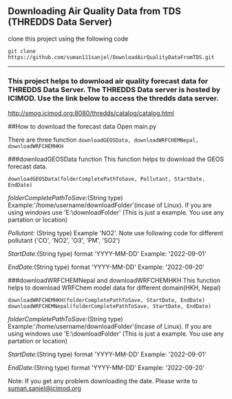 ## Downloading Air Quality Data from TDS (THREDDS Data Server)
clone this project using the following code

`git clone https://github.com/suman111sanjel/DownloadAirQualityDataFromTDS.git`

****

### This project helps to download air quality forecast data for THREDDS Data Server. The THREDDS Data server is hosted by ICIMOD. Use the link below to access the thredds data server.
http://smog.icimod.org:8080/thredds/catalog/catalog.html


##How to download the forecast data
Open main.py

There are three function `downloadGEOSData, downloadWRFCHEMNepal, downloadWRFCHEMHKH`

###downloadGEOSData function
This function helps to download the GEOS forecast data.

`
downloadGEOSData(folderCompletePathToSave, Pollutant, StartDate, EndDate)
`

_folderCompletePathToSave:_(String type) Example:'/home/username/downloadFolder'(incase of Linux). If you are using windows use 'E:\downloadFolder' (This is just a example. You use any partation or location)

_Pollutant_: (String type) Example 'NO2'. Note use following code for different pollutant ('CO', 'NO2', 'O3', 'PM', 'SO2')

_StartDate:_(String type) format 'YYYY-MM-DD' Example: '2022-09-01'

_EndDate:_(String type) format 'YYYY-MM-DD' Example: '2022-09-20'


###downloadWRFCHEMNepal and downloadWRFCHEMHKH
This function helps to download WRFChem model data for different domain(HKH, Nepal)

    downloadWRFCHEMHKH(folderCompletePathToSave, StartDate, EndDate)
    downloadWRFCHEMNepal(folderCompletePathToSave, StartDate, EndDate)

_folderCompletePathToSave:_(String type) Example:'/home/username/downloadFolder'(incase of Linux). If you are using windows use 'E:\downloadFolder' (This is just a example. You use any partation or location)


_StartDate:_(String type) format 'YYYY-MM-DD' Example: '2022-09-01'

_EndDate:_(String type) format 'YYYY-MM-DD' Example: '2022-09-20'


Note: If you get any problem downloading the date. Please write to suman.sanjel@icimod.org